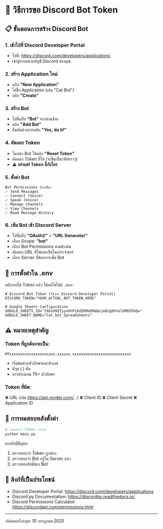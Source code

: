 # 🤖 วิธีการขอ Discord Bot Token

## 📋 ขั้นตอนการสร้าง Discord Bot

### 1. เข้าไปที่ Discord Developer Portal
- ไปที่: https://discord.com/developers/applications
- เข้าสู่ระบบด้วยบัญชี Discord ของคุณ

### 2. สร้าง Application ใหม่
- คลิก **"New Application"**
- ใส่ชื่อ Application (เช่น "Cat Bot")
- คลิก **"Create"**

### 3. สร้าง Bot
- ไปที่แท็บ **"Bot"** ทางด้านซ้าย
- คลิก **"Add Bot"**
- ยืนยันด้วยการคลิก **"Yes, do it!"**

### 4. คัดลอก Token
- ในหน้า Bot ให้คลิก **"Reset Token"**
- คัดลอก Token ที่ได้ (จะขึ้นเป็นรหัสยาวๆ)
- ⚠️ **อย่าแชร์ Token นี้กับใคร**

### 5. ตั้งค่า Bot
```
Bot Permissions ที่จำเป็น:
✅ Send Messages
✅ Connect (Voice)
✅ Speak (Voice)
✅ Manage Channels
✅ View Channels
✅ Read Message History
```

### 6. เพิ่ม Bot เข้า Discord Server
- ไปที่แท็บ **"OAuth2"** > **"URL Generator"**
- เลือก Scope: **"bot"**
- เลือก Bot Permissions ตามข้างต้น
- คัดลอก URL ที่ได้และเปิดในเบราว์เซอร์
- เลือก Server ที่ต้องการเพิ่ม Bot

## 🔧 การตั้งค่าใน .env

หลังจากได้ Token แล้ว ให้แก้ไขไฟล์ `.env`:

```env
# Discord Bot Token (ได้จาก Discord Developer Portal)
DISCORD_TOKEN="YOUR_ACTUAL_BOT_TOKEN_HERE"

# Google Sheets Configuration
GOOGLE_SHEETS_ID="19GsVNITyyohhPz6dZKMeD9bQoje6Cg8VYelUMDZhhQw"
GOOGLE_SHEET_NAME="Cat_bot_Spreadsheets"
```

## ⚠️ หมายเหตุสำคัญ

### Token ที่ถูกต้องจะเป็น:
```
MTxxxxxxxxxxxxxxxxxxxxx.xxxxxx.xxxxxxxxxxxxxxxxxxxxxxxxxxx
```
- เริ่มต้นด้วยตัวอักษรและตัวเลข
- มีจุด (.) คั่น
- ยาวประมาณ 70+ ตัวอักษร

### Token ที่ผิด:
❌ URL (เช่น https://api.render.com/...)
❌ Client ID
❌ Client Secret
❌ Application ID

## 🧪 การทดสอบหลังตั้งค่า

```bash
# ทดสอบว่า Token ทำงาน
python main.py
```

หากยังมีปัญหา:
1. ตรวจสอบว่า Token ถูกต้อง
2. ตรวจสอบว่า Bot อยู่ใน Server แล้ว
3. ตรวจสอบสิทธิ์ของ Bot

## 🔗 ลิงก์ที่เป็นประโยชน์

- Discord Developer Portal: https://discord.com/developers/applications
- Discord.py Documentation: https://discordpy.readthedocs.io/
- Discord Permissions Calculator: https://discordapi.com/permissions.html

---
*อัปเดตครั้งล่าสุด: 10 กรกฎาคม 2025*
